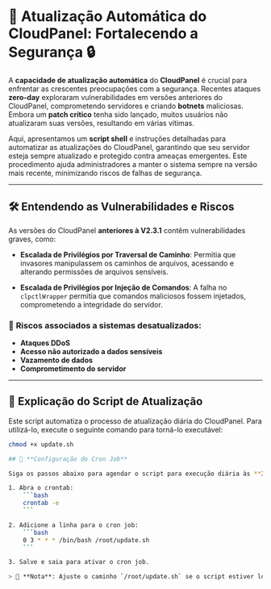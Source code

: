 # 🚀 **Atualização Automática do CloudPanel: Fortalecendo a Segurança** 🔒

A **capacidade de atualização automática** do **CloudPanel** é crucial para enfrentar as crescentes preocupações com a segurança. Recentes ataques **zero-day** exploraram vulnerabilidades em versões anteriores do CloudPanel, comprometendo servidores e criando **botnets** maliciosas. Embora um **patch crítico** tenha sido lançado, muitos usuários não atualizaram suas versões, resultando em várias vítimas.

Aqui, apresentamos um **script shell** e instruções detalhadas para automatizar as atualizações do CloudPanel, garantindo que seu servidor esteja sempre atualizado e protegido contra ameaças emergentes. Este procedimento ajuda administradores a manter o sistema sempre na versão mais recente, minimizando riscos de falhas de segurança.

---

## 🛠️ **Entendendo as Vulnerabilidades e Riscos**

As versões do CloudPanel **anteriores à V2.3.1** contêm vulnerabilidades graves, como:

- **Escalada de Privilégios por Traversal de Caminho**: Permitia que invasores manipulassem os caminhos de arquivos, acessando e alterando permissões de arquivos sensíveis.
  
- **Escalada de Privilégios por Injeção de Comandos**: A falha no `clpctlWrapper` permitia que comandos maliciosos fossem injetados, comprometendo a integridade do servidor.

### 🔴 **Riscos associados a sistemas desatualizados**:
- **Ataques DDoS**
- **Acesso não autorizado a dados sensíveis**
- **Vazamento de dados**
- **Comprometimento do servidor**

---

## 📝 **Explicação do Script de Atualização**

Este script automatiza o processo de atualização diária do CloudPanel. Para utilizá-lo, execute o seguinte comando para torná-lo executável:

```bash
chmod +x update.sh

## 🔄 **Configuração do Cron Job**

Siga os passos abaixo para agendar o script para execução diária às **3:00 AM**:

1. Abra o crontab:
    ```bash
    crontab -e
    ```

2. Adicione a linha para o cron job:
    ```bash
    0 3 * * * /bin/bash /root/update.sh
    ```

3. Salve e saia para ativar o cron job.

> 🔧 **Nota**: Ajuste o caminho `/root/update.sh` se o script estiver localizado em outro diretório.



